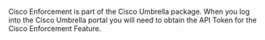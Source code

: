 Cisco Enforcement is part of the Cisco Umbrella package. When you log into the Cisco Umbrella portal you will need to 
obtain the API Token for the Cisco Enforcement Feature.